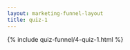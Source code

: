 ```yaml
---
layout: marketing-funnel-layout
title: quiz-1
---
```


{% include quiz-funnel/4-quiz-1.html %}
